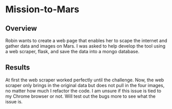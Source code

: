 # Mission-to-Mars
## Overview
Robin wants to create a web page that enables her to scape the internet and gather data and images on Mars.
I was asked to help develop the tool using a web scraper, flask, and save the data into a mongo database.
## Results
At first the web scraper worked perfectly until the challenge. Now, the web scraper only brings in the original data but does not pull in the four images, no matter how much I refactor the code. I am unsure if this issue is tied to my Chrome browser or not. Will test out the bugs more to see what the issue is.
